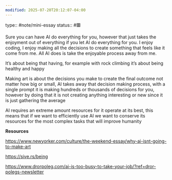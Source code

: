 ```yaml
---
modified: 2025-07-20T20:12:07-04:00
---
```

type:: #note/mini-essay
status:: #🟥 


Sure you can have AI do everything for you, however that just takes the enjoyment out of everything if you let AI do everything for you. I enjoy coding, I enjoy making all the decisions to create something that feels like it come from me.
All AI does is take the enjoyable process away from me.

It’s about being that having, for example with rock climbing it’s about being healthy and happy 


Making art is about the decisions you make to create the final outcome not matter how big or small,
AI takes away that decision making process, with a single prompt it is making hundreds or thousands of decisions for you, however by doing that it is not creating anything interesting or new since it is just gathering the average 

AI requires an extreme amount resources for it operate at its best, this means that if we want to efficiently use AI we want to conserve its resources for the most complex tasks that will improve humanity 

**Resources**


https://www.newyorker.com/culture/the-weekend-essay/why-ai-isnt-going-to-make-art

https://sive.rs/being

https://www.drorpoleg.com/ai-is-too-busy-to-take-your-job/?ref=dror-polegs-newsletter